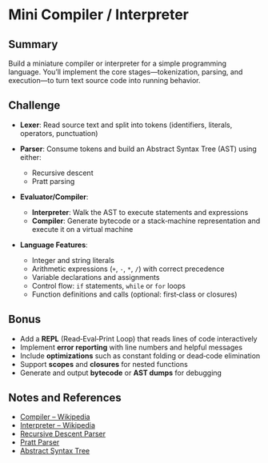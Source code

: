 ﻿# Mini Compiler / Interpreter

## Summary

Build a miniature compiler or interpreter for a simple programming language. You’ll implement the core 
stages—tokenization, parsing, and execution—to turn text source code into running behavior.

## Challenge

- **Lexer**: Read source text and split into tokens (identifiers, literals, operators, punctuation)
- **Parser**: Consume tokens and build an Abstract Syntax Tree (AST) using either:

  - Recursive descent
  - Pratt parsing

- **Evaluator/Compiler**:

  - **Interpreter**: Walk the AST to execute statements and expressions
  - **Compiler**: Generate bytecode or a stack‑machine representation and execute it on a virtual machine

- **Language Features**:

  - Integer and string literals
  - Arithmetic expressions (`+`, `-`, `*`, `/`) with correct precedence
  - Variable declarations and assignments
  - Control flow: `if` statements, `while` or `for` loops
  - Function definitions and calls (optional: first‑class or closures)

## Bonus

- Add a **REPL** (Read‑Eval‑Print Loop) that reads lines of code interactively
- Implement **error reporting** with line numbers and helpful messages
- Include **optimizations** such as constant folding or dead‑code elimination
- Support **scopes** and **closures** for nested functions
- Generate and output **bytecode** or **AST dumps** for debugging

## Notes and References

- [Compiler – Wikipedia](https://en.wikipedia.org/wiki/Compiler)
- [Interpreter – Wikipedia](https://en.wikipedia.org/wiki/Interpreter_%28computing%29)
- [Recursive Descent Parser](https://en.wikipedia.org/wiki/Recursive_descent_parser)
- [Pratt Parser](https://en.wikipedia.org/wiki/Pratt_parser)
- [Abstract Syntax Tree](https://en.wikipedia.org/wiki/Abstract_syntax_tree)

